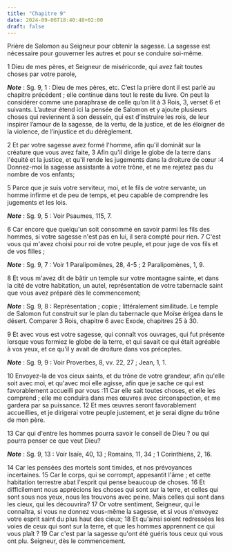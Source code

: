 ```yaml
---
title: "Chapitre 9"
date: 2024-09-06T18:40:48+02:00
draft: false
---
```



Prière de Salomon au Seigneur pour obtenir la sagesse.
La sagesse est nécessaire pour gouverner les autres et pour se conduire soi-même.


1 Dieu de mes pères, et Seigneur de miséricorde, qui avez fait toutes choses par votre parole,

***Note*** :  Sg. 9, 1 : Dieu de mes pères, etc. C’est la prière dont il est parlé au chapitre précédent ; elle continue dans tout le reste du livre. On peut la considérer comme une paraphrase de celle qu’on lit à 3 Rois, 3, verset 6 et suivants. L’auteur étend ici la pensée de Salomon et y ajoute plusieurs choses qui reviennent à son dessein, qui est d’instruire les rois, de leur inspirer l’amour de la sagesse, de la vertu, de la justice, et de les éloigner de la violence, de l’injustice et du dérèglement.

2 Et par votre sagesse avez formé l'homme, afin qu'il dominât sur la créature que vous avez faite, 3 Afin qu'il dirige le globe de la terre dans l'équité et la justice, et qu'il rende les jugements dans la droiture de cœur :4 Donnez-moi la sagesse assistante à votre trône, et ne me rejetez pas du nombre de vos enfants;


5 Parce que je suis votre serviteur, moi, et le fils de votre servante, un homme infirme et de peu de temps, et peu capable de comprendre les jugements et les lois.

***Note*** :  Sg. 9, 5 : Voir Psaumes, 115, 7.

6 Car encore que quelqu'un soit consommé en savoir parmi les fils des hommes, si votre sagesse n'est pas en lui, il sera compté pour rien. 7 C'est vous qui m'avez choisi pour roi de votre peuple, et pour juge de vos fils et de vos filles ;

***Note*** :  Sg. 9, 7 : Voir 1 Paralipomènes, 28, 4-5 ; 2 Paralipomènes, 1, 9.

8 Et vous m'avez dit de bâtir un temple sur votre montagne sainte, et dans la cité de votre habitation, un autel, représentation de votre tabernacle saint que vous avez préparé dès le commencement;

***Note*** :  Sg. 9, 8 : Représentation ; copie ; littéralement similitude. Le temple de Salomon fut construit sur le plan du tabernacle que Moïse érigea dans le désert. Comparer 3 Rois, chapitre 6 avec Exode, chapitres 25 à 30.


9 Et avec vous est votre sagesse, qui connaît vos ouvrages, qui fut présente lorsque vous formiez le globe de la terre, et qui savait ce qui était agréable à vos yeux, et ce qu'il y avait de droiture dans vos préceptes.

***Note*** :  Sg. 9, 9 : Voir Proverbes, 8, vv. 22, 27 ; Jean, 1, 1.

10 Envoyez-la de vos cieux saints, et du trône de votre grandeur, afin qu'elle soit avec moi, et qu'avec moi elle agisse, afin que je sache ce qui est favorablement accueilli par vous :11 Car elle sait toutes choses, et elle les comprend ; elle me conduira dans mes œuvres avec circonspection, et me gardera par sa puissance. 12 Et mes œuvres seront favorablement accueillies, et je dirigerai votre peuple justement, et je serai digne du trône de mon père.


13 Car qui d'entre les hommes pourra savoir le conseil de Dieu ? ou qui pourra penser ce que veut Dieu?

***Note*** :  Sg. 9, 13 : Voir Isaïe, 40, 13 ; Romains, 11, 34 ; 1 Corinthiens, 2, 16.

14 Car les pensées des mortels sont timides, et nos prévoyances incertaines. 15 Car le corps, qui se corrompt, appesantit l'âme ; et cette habitation terrestre abat l'esprit qui pense beaucoup de choses. 16 Et difficilement nous apprécions les choses qui sont sur la terre, et celles qui sont sous nos yeux, nous les trouvons avec peine. Mais celles qui sont dans les cieux, qui les découvrira? 17 Or votre sentiment, Seigneur, qui le connaîtra, si vous ne donnez vous-même la sagesse, et si vous n'envoyez votre esprit saint du plus haut des cieux; 18 Et qu'ainsi soient redressées les voies de ceux qui sont sur la terre, et que les hommes apprennent ce qui vous plaît ? 19 Car c'est par la sagesse qu'ont été guéris tous ceux qui vous ont plu. Seigneur, dès le commencement.

